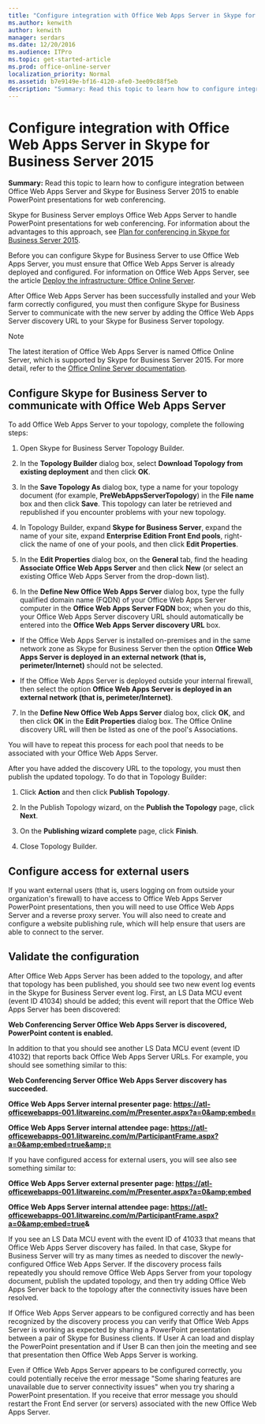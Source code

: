```yaml
---
title: "Configure integration with Office Web Apps Server in Skype for Business Server 2015"
ms.author: kenwith
author: kenwith
manager: serdars
ms.date: 12/20/2016
ms.audience: ITPro
ms.topic: get-started-article
ms.prod: office-online-server
localization_priority: Normal
ms.assetid: b7e9149e-bf16-4120-afe0-3ee09c88f5eb
description: "Summary: Read this topic to learn how to configure integration between Office Web Apps Server and Skype for Business Server 2015 to enable PowerPoint presentations for web conferencing."
---
```


# Configure integration with Office Web Apps Server in Skype for Business Server 2015
 
**Summary:** Read this topic to learn how to configure integration between Office Web Apps Server and Skype for Business Server 2015 to enable PowerPoint presentations for web conferencing.
  
Skype for Business Server employs Office Web Apps Server to handle PowerPoint presentations for web conferencing. For information about the advantages to this approach, see [Plan for conferencing in Skype for Business Server 2015](../../plan-your-deployment/conferencing/conferencing.md).
  
Before you can configure Skype for Business Server to use Office Web Apps Server, you must ensure that Office Web Apps Server is already deployed and configured. For information on Office Web Apps Server, see the article [Deploy the infrastructure: Office Online Server](https://go.microsoft.com/fwlink/p/?linkid=257525). 
  
After Office Web Apps Server has been successfully installed and your Web farm correctly configured, you must then configure Skype for Business Server to communicate with the new server by adding the Office Web Apps Server discovery URL to your Skype for Business Server topology. 
  
> [!NOTE]
> The latest iteration of Office Web Apps Server is named Office Online Server, which is supported by Skype for Business Server 2015. For more detail, refer to the [Office Online Server documentation](https://technet.microsoft.com/en-us/library/jj219456%28v=office.16%29.aspx). 
  
## Configure Skype for Business Server to communicate with Office Web Apps Server

To add Office Web Apps Server to your topology, complete the following steps:
  
1.  Open Skype for Business Server Topology Builder.
    
2. In the **Topology Builder** dialog box, select **Download Topology from existing deployment** and then click **OK**.
    
3. In the **Save Topology As** dialog box, type a name for your topology document (for example, **PreWebAppsServerTopology**) in the **File name** box and then click **Save**. This topology can later be retrieved and republished if you encounter problems with your new topology.
    
4. In Topology Builder, expand **Skype for Business Server**, expand the name of your site, expand **Enterprise Edition Front End pools**, right-click the name of one of your pools, and then click **Edit Properties**.
    
5. In the **Edit Properties** dialog box, on the **General** tab, find the heading **Associate Office Web Apps Server** and then click **New** (or select an existing Office Web Apps Server from the drop-down list).
    
6. In the **Define New Office Web Apps Server** dialog box, type the fully qualified domain name (FQDN) of your Office Web Apps Server computer in the **Office Web Apps Server FQDN** box; when you do this, your Office Web Apps Server discovery URL should automatically be entered into the **Office Web Apps Server discovery URL** box.
    
  - If the Office Web Apps Server is installed on-premises and in the same network zone as Skype for Business Server then the option **Office Web Apps Server is deployed in an external network (that is, perimeter/Internet)** should not be selected.
    
  - If the Office Web Apps Server is deployed outside your internal firewall, then select the option **Office Web Apps Server is deployed in an external network (that is, perimeter/Internet)**.
    
7. In the **Define New Office Web Apps Server** dialog box, click **OK**, and then click **OK** in the **Edit Properties** dialog box. The Office Online discovery URL will then be listed as one of the pool's Associations.
    
You will have to repeat this process for each pool that needs to be associated with your Office Web Apps Server.
  
After you have added the discovery URL to the topology, you must then publish the updated topology. To do that in Topology Builder:
  
1. Click **Action** and then click **Publish Topology**.
    
2. In the Publish Topology wizard, on the **Publish the Topology** page, click **Next**.
    
3. On the **Publishing wizard complete** page, click **Finish**.
    
4. Close Topology Builder.
    
## Configure access for external users

If you want external users (that is, users logging on from outside your organization's firewall) to have access to Office Web Apps Server PowerPoint presentations, then you will need to use Office Web Apps Server and a reverse proxy server. You will also need to create and configure a website publishing rule, which will help ensure that users are able to connect to the server. 
  
## Validate the configuration

After Office Web Apps Server has been added to the topology, and after that topology has been published, you should see two new event log events in the Skype for Business Server event log. First, an LS Data MCU event (event ID 41034) should be added; this event will report that the Office Web Apps Server has been discovered:
  
 **Web Conferencing Server Office Web Apps Server is discovered, PowerPoint content is enabled.**
  
In addition to that you should see another LS Data MCU event (event ID 41032) that reports back Office Web Apps Server URLs. For example, you should see something similar to this:
  
 **Web Conferencing Server Office Web Apps Server discovery has succeeded.**
  
 **Office Web Apps Server internal presenter page: https://atl-officewebapps-001.litwareinc.com/m/Presenter.aspx?a=0&amp;embed=**
  
 **Office Web Apps Server internal attendee page: https://atl-officewebapps-001.litwareinc.com/m/ParticipantFrame.aspx?a=0&amp;embed=true&amp;=**
  
If you have configured access for external users, you will see also see something similar to:
  
 **Office Web Apps Server external presenter page: https://atl-officewebapps-001.litwareinc.com/m/Presenter.aspx?a=0&amp;embed**
  
 **Office Web Apps Server internal attendee page: https://atl-officewebapps-001.litwareinc.com/m/ParticipantFrame.aspx?a=0&amp;embed=true&amp;**
  
If you see an LS Data MCU event with the event ID of 41033 that means that Office Web Apps Server discovery has failed. In that case, Skype for Business Server will try as many times as needed to discover the newly-configured Office Web Apps Server. If the discovery process fails repeatedly you should remove Office Web Apps Server from your topology document, publish the updated topology, and then try adding Office Web Apps Server back to the topology after the connectivity issues have been resolved.
  
If Office Web Apps Server appears to be configured correctly and has been recognized by the discovery process you can verify that Office Web Apps Server is working as expected by sharing a PowerPoint presentation between a pair of Skype for Business clients. If User A can load and display the PowerPoint presentation and if User B can then join the meeting and see that presentation then Office Web Apps Server is working.
  
Even if Office Web Apps Server appears to be configured correctly, you could potentially receive the error message "Some sharing features are unavailable due to server connectivity issues" when you try sharing a PowerPoint presentation. If you receive that error message you should restart the Front End server (or servers) associated with the new Office Web Apps Server.
  

